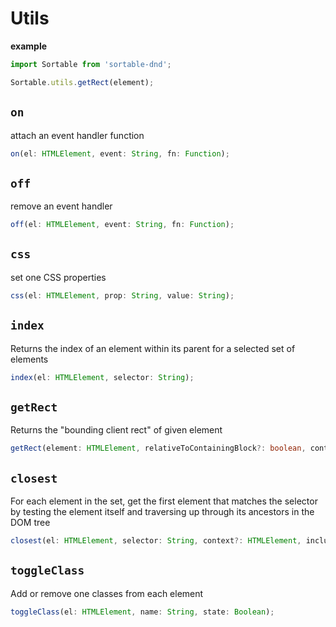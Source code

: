 # Utils

**example**
```js
import Sortable from 'sortable-dnd';

Sortable.utils.getRect(element);
```

## `on`

attach an event handler function

```ts
on(el: HTMLElement, event: String, fn: Function);
```

## `off`

remove an event handler

```ts
off(el: HTMLElement, event: String, fn: Function);
```

## `css`

set one CSS properties

```ts
css(el: HTMLElement, prop: String, value: String);
```

## `index`

Returns the index of an element within its parent for a selected set of elements

```ts
index(el: HTMLElement, selector: String);
```

## `getRect`

Returns the "bounding client rect" of given element

```ts
getRect(element: HTMLElement, relativeToContainingBlock?: boolean, container?: HTMLElement);
```

## `closest`

For each element in the set, get the first element that matches the selector by testing the element itself and traversing up through its ancestors in the DOM tree

```ts
closest(el: HTMLElement, selector: String, context?: HTMLElement, includeContext?: Boolean);
```

## `toggleClass`

Add or remove one classes from each element

```ts
toggleClass(el: HTMLElement, name: String, state: Boolean);
```
